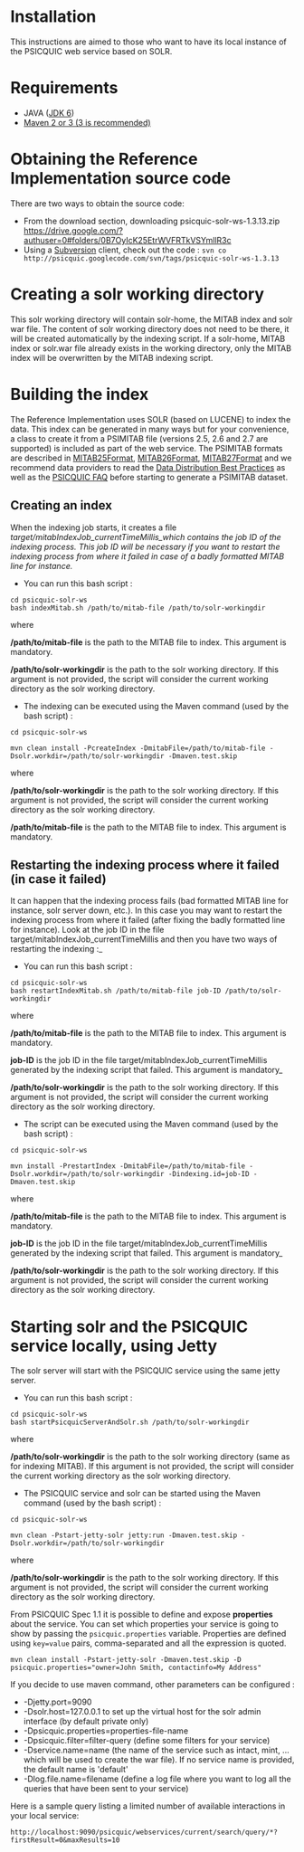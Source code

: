 

# Installation #

This instructions are aimed to those who want to have its local instance of the PSICQUIC web service based on SOLR.

# Requirements #

  * JAVA ([JDK 6](http://java.sun.com/javase/downloads/index.jsp))
  * [Maven 2 or 3 (3 is recommended)](http://maven.apache.org)

# Obtaining the Reference Implementation source code #

There are two ways to obtain the source code:

  * From the download section, downloading psicquic-solr-ws-1.3.13.zip https://drive.google.com/?authuser=0#folders/0B7OyIcK25EtrWVFRTkVSYmllR3c
  * Using a [Subversion](http://subversion.tigris.org) client, check out the code :
`svn co http://psicquic.googlecode.com/svn/tags/psicquic-solr-ws-1.3.13`

# Creating a solr working directory #

This solr working directory will contain solr-home, the MITAB index and solr war file. The content of solr working directory does not need to be there, it will be created automatically by the indexing script. If a solr-home, MITAB index or solr.war file already exists in the working directory, only the MITAB index will be overwritten by the MITAB indexing script.

# Building the index #

The Reference Implementation uses SOLR (based on LUCENE) to index the data. This index can be generated in many ways but for your convenience, a class to create it from a PSIMITAB file (versions 2.5, 2.6 and 2.7 are supported) is included as part of the web service. The PSIMITAB formats are described in [MITAB25Format](MITAB25Format.md), [MITAB26Format](MITAB26Format.md), [MITAB27Format](MITAB27Format.md) and we recommend data providers to read the [Data Distribution Best Practices](DataDistributionBestPractices.md) as well as the [PSICQUIC FAQ](Faq.md) before starting to generate a PSIMITAB dataset.

## Creating an index ##

When the indexing job starts, it creates a file _target/mitabIndexJob\_currentTimeMillis_which contains the job ID of the indexing process. This job ID will be necessary if you want to restart the indexing process from where it failed in case of a badly formatted MITAB line for instance._

  * You can run this bash script :

```
cd psicquic-solr-ws
bash indexMitab.sh /path/to/mitab-file /path/to/solr-workingdir
```

where

**/path/to/mitab-file** is the path to the MITAB file to index. This argument is mandatory.

**/path/to/solr-workingdir** is the path to the solr working directory. If this argument is not provided, the script will consider the current working directory as the solr working directory.

  * The indexing can be executed using the Maven command (used by the bash script) :

```
cd psicquic-solr-ws

mvn clean install -PcreateIndex -DmitabFile=/path/to/mitab-file -Dsolr.workdir=/path/to/solr-workingdir -Dmaven.test.skip
```

where

**/path/to/solr-workingdir** is the path to the solr working directory. If this argument is not provided, the script will consider the current working directory as the solr working directory.

**/path/to/mitab-file** is the path to the MITAB file to index. This argument is mandatory.

## Restarting the indexing process where it failed (in case it failed) ##

It can happen that the indexing process fails (bad formatted MITAB line for instance, solr server down, etc.). In this case you may want to restart the indexing process from where it failed (after fixing the badly formatted line for instance). Look at the job ID in the file target/mitabIndexJob\_currentTimeMillis and then you have two ways of restarting the indexing :_

  * You can run this bash script :

```
cd psicquic-solr-ws
bash restartIndexMitab.sh /path/to/mitab-file job-ID /path/to/solr-workingdir
```

where

**/path/to/mitab-file** is the path to the MITAB file to index. This argument is mandatory.

**job-ID** is the job ID in the file target/mitabIndexJob\_currentTimeMillis generated by the indexing script that failed. This argument is mandatory_

**/path/to/solr-workingdir** is the path to the solr working directory. If this argument is not provided, the script will consider the current working directory as the solr working directory.

  * The script can be executed using the Maven command (used by the bash script) :

```
cd psicquic-solr-ws

mvn install -PrestartIndex -DmitabFile=/path/to/mitab-file -Dsolr.workdir=/path/to/solr-workingdir -Dindexing.id=job-ID -Dmaven.test.skip
```

where

**/path/to/mitab-file** is the path to the MITAB file to index. This argument is mandatory.

**job-ID** is the job ID in the file target/mitabIndexJob\_currentTimeMillis generated by the indexing script that failed. This argument is mandatory_

**/path/to/solr-workingdir** is the path to the solr working directory. If this argument is not provided, the script will consider the current working directory as the solr working directory.


# Starting solr and the PSICQUIC service locally, using Jetty #

The solr server will start with the PSICQUIC service using the same jetty server.

  * You can run this bash script :

```
cd psicquic-solr-ws
bash startPsicquicServerAndSolr.sh /path/to/solr-workingdir
```

where

**/path/to/solr-workingdir** is the path to the solr working directory (same as for indexing MITAB). If this argument is not provided, the script will consider the current working directory as the solr working directory.

  * The PSICQUIC service and solr can be started using the Maven command (used by the bash script) :

```
cd psicquic-solr-ws

mvn clean -Pstart-jetty-solr jetty:run -Dmaven.test.skip -Dsolr.workdir=/path/to/solr-workingdir
```

where

**/path/to/solr-workingdir** is the path to the solr working directory. If this argument is not provided, the script will consider the current working directory as the solr working directory.

From PSICQUIC Spec 1.1 it is possible to define and expose **properties** about the service. You can set which properties your service is going to show by passing the `psicquic.properties` variable. Properties are defined using `key=value` pairs, comma-separated and all the expression is quoted.

```
mvn clean install -Pstart-jetty-solr -Dmaven.test.skip -D psicquic.properties="owner=John Smith, contactinfo=My Address"
```

If you decide to use maven command, other parameters can be configured :

  * -Djetty.port=9090
  * -Dsolr.host=127.0.0.1 to set up the virtual host for the solr admin interface (by default private only)
  * -Dpsicquic.properties=properties-file-name
  * -Dpsicquic.filter=filter-query (define some filters for your service)
  * -Dservice.name=name (the name of the service such as intact, mint, ... which will be used to create the war file). If no service name is provided, the default name is 'default'
  * -Dlog.file.name=filename (define a log file where you want to log all the queries that have been sent to your service)

Here is a sample query listing a limited number of available interactions in  your local service:

```
http://localhost:9090/psicquic/webservices/current/search/query/*?firstResult=0&maxResults=10
```